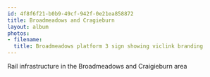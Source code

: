 ```yaml
---
id: 4f8f6f21-b0b9-49cf-942f-0e21ea858872
title: Broadmeadows and Cragieburn
layout: album
photos:
- filename: 
  title: Broadmeadows platform 3 sign showing viclink branding
---
```


Rail infrastructure in the Broadmeadows and Craigieburn area